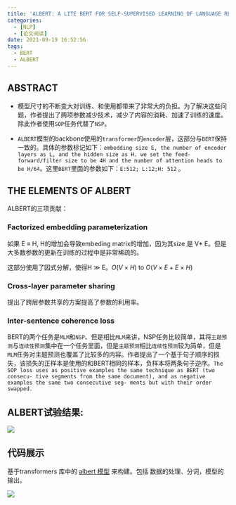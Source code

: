 ```yaml
---
title: 'ALBERT: A LITE BERT FOR SELF-SUPERVISED LEARNING OF LANGUAGE REPRESENTATIONS'
categories:
  - [NLP]
  - [论文阅读]
date: 2021-09-19 16:52:56
tags: 
  - BERT
  - ALBERT
---
```


## ABSTRACT

* 模型尺寸的不断变大对训练、和使用都带来了非常大的负担。为了解决这些问题，作者提出了两项参数减少技术，减少了内容的消耗、加速了训练的速度。除此作者使用`SOP`任务代替了`NSP`。

* `ALBERT`模型的backbone使用的`transformer`的`encoder`层，这部分与`BERT`保持一致的。具体的参数标记如下：`embedding size E, the number of encoder layers as L, and the hidden size as H. we set the feed-forward/filter size to be 4H and the number of attention heads to be H/64`。这里`BERT`里面的参数如下：`E:512; L:12;H: 512` 。



## THE ELEMENTS OF ALBERT

ALBERT的三项贡献：

### Factorized embedding parameterization

如果 E ≡ H, H的增加会导致embeding matrix的增加，因为其size 是 V* E。但是大多数参数的更新在训练的过程中是非常稀疏的。

这部分使用了因式分解，使得H $\gg$ E。$O(V × H)$ to $O(V × E + E × H)$

### Cross-layer parameter sharing

提出了跨层参数共享的方案提高了参数的利用率。

### Inter-sentence coherence loss

BERT的两个任务是`MLM`和`NSP`、但是相比`MLM`来讲，NSP任务比较简单，其将`主题预测`与`连续性预测`集中在一个任务里面，但是`主题预测`相比`连续性预测`较为简单，但是`MLM`任务对主题预测也覆盖了比较多的内容。作者提出了一个基于句子顺序的损失，该损失的正样本是使用的和BERT相同的样本，负样本将两条句子逆序。`The SOP loss uses as positive examples the same technique as BERT (two consecu- tive segments from the same document), and as negative examples the same two consecutive seg- ments but with their order swapped.`

## ALBERT试验结果:

![](./albert试验结果.png)



## 代码展示

基于transformers 库中的 [albert 模型](https://huggingface.co/transformers/model_doc/albert.html) 来构建。包括 数据的处理、分词，模型的输出。

![](./albert_代码展示.png)



